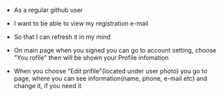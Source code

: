 - As a regular github user
- I want to be able to view my registration e-mail 
- So that I can refresh it in my mind

- On main page when you signed you can go to account setting, choose "You rofile" then will be shown your Profile infomation
- When you choose "Edit prifile"(located under user photo) you go to page, where you can see information(name, phone, e-mail etc) and change it, if you need it
